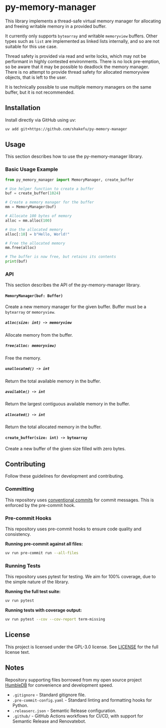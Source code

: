 # py-memory-manager

This library implements a thread-safe virtual memory manager for allocating and
freeing writable memory in a provided buffer.

It currently only supports `bytearray` and writable `memoryview` buffers. Other
types such as `list` are implemented as linked lists internally, and so are not
suitable for this use case.

Thread safety is provided via read and write locks, which may not be performant
in highly contested environments. There is no lock pre-emption, so be aware that
it may be possible to deadlock the memory manager. There is no attempt to
provide thread safety for allocated memoryview objects, that is left to the
user.

It is technically possible to use multiple memory managers on the same buffer,
but it is not recommended.

## Installation

Install directly via GitHub using uv:

```bash
uv add git+https://github.com/shakefu/py-memory-manager
```

## Usage

This section describes how to use the py-memory-manager library.

### Basic Usage Example

```python
from py_memory_manager import MemoryManager, create_buffer

# Use helper function to create a buffer
buf = create_buffer(1024)

# Create a memory manager for the buffer
mm = MemoryManager(buf)

# Allocate 100 bytes of memory
alloc = mm.alloc(100)

# Use the allocated memory
alloc[:10] = b"Hello, World!"

# Free the allocated memory
mm.free(alloc)

# The buffer is now free, but retains its contents
print(buf)

```

### API

This section describes the API of the py-memory-manager library.

#### `MemoryManager(buf: Buffer)`

Create a new memory manager for the given buffer. Buffer must be a `bytearray`
or `memoryview`.

##### `alloc(size: int) -> memoryview`

Allocate memory from the buffer.

##### `free(alloc: memoryview)`

Free the memory.

##### `unallocated() -> int`

Return the total available memory in the buffer.

##### `available() -> int`

Return the largest contiguous available memory in the buffer.

##### `allocated() -> int`

Return the total allocated memory in the buffer.

#### `create_buffer(size: int) -> bytearray`

Create a new buffer of the given size filled with zero bytes.

## Contributing

Follow these guidelines for development and contributing.

### Committing

This repository uses
[conventional commits](https://www.conventionalcommits.org/en/v1.0.0/) for
commit messages. This is enforced by the pre-commit hook.

### Pre-commit Hooks

This repository uses pre-commit hooks to ensure code quality and consistency.

**Running pre-commit against all files:**

```bash
uv run pre-commit run --all-files
```

### Running Tests

This repository uses pytest for testing. We aim for 100% coverage, due to the
simple nature of the library.

**Running the full test suite:**

```bash
uv run pytest
```

**Running tests with coverage output:**

```bash
uv run pytest --cov --cov-report term-missing
```

## License

This project is licensed under the GPL-3.0 license. See [LICENSE](LICENSE) for
the full license text.

## Notes

Repository supporting files borrowed from my open source project
[HumbleDB](https://github.com/shakefu/humbledb) for convenience and development
speed.

- `.gitignore` - Standard gitignore file.
- `.pre-commit-config.yaml` - Standard linting and formatting hooks for Python.
- `.releaserc.json` - Semantic Release configuration.
- `.github/` - GitHub Actions workflows for CI/CD, with support for Semantic
  Release and Renovatebot.

